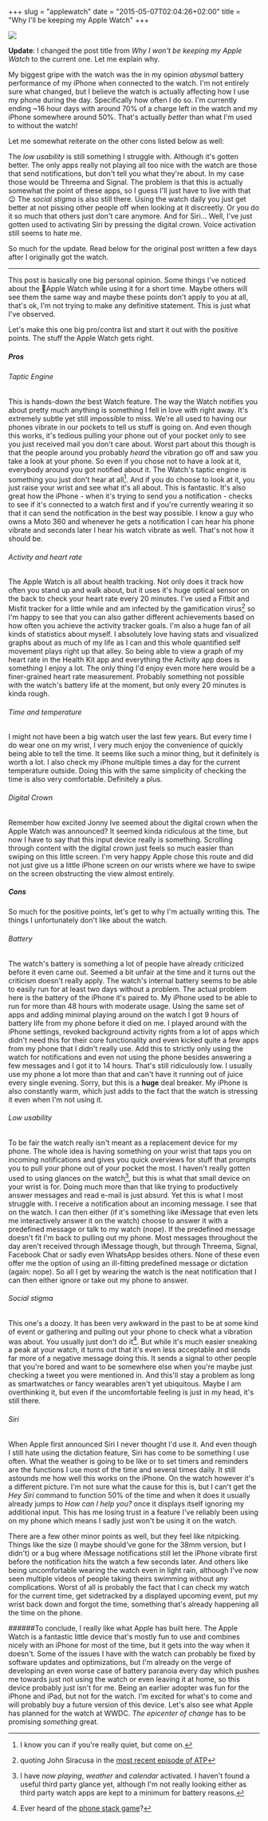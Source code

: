 +++
slug = "applewatch"
date = "2015-05-07T02:04:26+02:00"
title = "Why I'll be keeping my Apple Watch"
+++

![](/img/applewatch.jpg)

**Update**:
I changed the post title from *Why I won't be keeping my Apple Watch* to the current one. Let me explain why.

My biggest gripe with the watch was the in my opinion *abysmal* battery performance of my iPhone when connected to the watch. I'm not entirely sure what changed, but I believe the watch is actually affecting how I use my phone during the day. Specifically how often I do so. I'm currently ending ~16 hour days with around 70% of a charge left in the watch and my iPhone somewhere around 50%. That's actually *better* than what I'm used to without the watch!

Let me somewhat reiterate on the other cons listed below as well:

The *low usability* is still something I struggle with. Although it's gotten better. The only apps really not playing all too nice with the watch are those that send notifications, but don't tell you what they're about. In my case those would be Threema and Signal. The problem is that this is actually somewhat the point of these apps, so I guess I'll just have to live with that 😉
The *social stigma* is also still there. Using the watch daily you just get better at not pissing other people off when looking at it discreetly. Or you do it so much that others just don't care anymore.
And for Siri... Well, I've just gotten used to activating Siri by pressing the digital crown. Voice activation still seems to hate me.

So much for the update. Read below for the original post written a few days after I originally got the watch.

---

This post is basically one big personal opinion. Some things I've noticed about the Apple Watch while using it for a short time. Maybe others will see them the same way and maybe these points don't apply to you at all, that's ok, I'm not trying to make any definitive statement. This is just what I've observed.

Let's make this one big pro/contra list and start it out with the positive points. The stuff the Apple Watch gets right.

##### Pros

###### Taptic Engine
This is hands-down *the* best Watch feature. The way the Watch notifies you about pretty much anything is something I fell in love with right away. It's extremely subtle yet still impossible to miss.
We're all used to having our phones vibrate in our pockets to tell us stuff is going on. And even though this works, it's tedious pulling your phone out of your pocket only to see you just received mail you don't care about. Worst part about this though is that the people around you probably *heard* the vibration go off and saw you take a look at your phone. So even if you chose not to have a look at it, everybody around you got notified about it.
The Watch's taptic engine is something you just don't hear at all[^1]. And if you do choose to look at it, you just raise your wrist and see what it's all about. This is fantastic.
It's also great how the iPhone - when it's trying to send you a notification - checks to see if it's connected to a watch first and if you're currently wearing it so that it can send the notification in the best way possible. I know a guy who owns a Moto 360 and whenever he gets a notification I can hear his phone vibrate and seconds later I hear his watch vibrate as well. That's not how it should be.

###### Activity and heart rate
The Apple Watch is all about health tracking. Not only does it track how often you stand up and walk about, but it uses it's huge optical sensor on the back to check your heart rate every 20 minutes. I've used a Fitbit and Misfit tracker for a little while and am infected by the gamification virus[^2] so I'm happy to see that you can also gather different achievements based on how often you achieve the activity tracker goals.
I'm also a huge fan of all kinds of statistics about myself. I absolutely love having stats and visualized graphs about as much of my life as I can and this whole quantified self movement plays right up that alley. So being able to view a graph of my heart rate in the Health Kit app and everything the Activity app does is something I enjoy a lot. The only thing I'd enjoy even more here would be a finer-grained heart rate measurement. Probably something not possible with the watch's battery life at the moment, but only every 20 minutes is kinda rough.

###### Time and temperature
I might not have been a big watch user the last few years. But every time I do wear one on my wrist, I very much enjoy the convenience of quickly being able to tell the time. It seems like such a minor thing, but it definitely is worth a lot. I also check my iPhone multiple times a day for the current temperature outside. Doing this with the same simplicity of checking the time is also very comfortable. Definitely a plus.

###### Digital Crown
Remember how excited Jonny Ive seemed about the digital crown when the Apple Watch was announced? It seemed kinda ridiculous at the time, but now I have to say that this input device really is something. Scrolling through content with the digital crown just feels so much easier than swiping on this little screen. I'm very happy Apple chose this route and did not just give us a little iPhone screen on our wrists where we have to swipe on the screen obstructing the view almost entirely.


##### Cons
So much for the positive points, let's get to why I'm actually writing this. The things I unfortunately don't like about the watch.

###### Battery
The watch's battery is something a lot of people have already criticized before it even came out. Seemed a bit unfair at the time and it turns out the criticism doesn't really apply. The watch's internal battery seems to be able to easily run for at least two days without a problem. The actual problem here is the battery of the iPhone it's paired to. My iPhone used to be able to run for more than 48 hours with moderate usage. Using the same set of apps and adding minimal playing around on the watch I got 9 hours of battery life from my phone before it died on me. I played around with the iPhone settings, revoked background activity rights from a lot of apps which didn't need this for their core functionality and even kicked quite a few apps from my phone that I didn't really use. Add this to strictly only using the watch for notifications and even not using the phone besides answering a few messages and I got it to 14 hours. That's still ridiculously low. I usually use my phone a lot more than that and can't have it running out of juice every single evening. Sorry, but this is a **huge** deal breaker.
My iPhone is also constantly warm, which just adds to the fact that the watch is stressing it even when I'm not using it.


###### Low usability
To be fair the watch really isn't meant as a replacement device for my phone. The whole idea is having something on your wrist that taps you on incoming notifications and gives you quick overviews for stuff that prompts you to pull your phone out of your pocket the most. I haven't really gotten used to using glances on the watch[^3], but this is what that small device on your wrist is for. Doing much more than that like trying to productively answer messages and read e-mail is just absurd.
Yet this is what I most struggle with. I receive a notification about an incoming message. I see that on the watch. I can then either (if it's something like iMessage that even lets me interactively answer it on the watch) choose to answer it with a predefined message or talk to my watch (nope). If the predefined message doesn't fit I'm back to pulling out my phone. Most messages throughout the day aren't received through iMessage though, but through Threema, Signal, Facebook Chat or sadly even WhatsApp besides others. None of these even offer me the option of using an ill-fitting predefined message or dictation (again: nope). So all I get by wearing the watch is the neat notification that I can then either ignore or take out my phone to answer.

###### Social stigma
This one's a doozy. It has been very awkward in the past to be at some kind of event or gathering and pulling out your phone to check what a vibration was about. You usually just don't do it[^4]. But while it's much easier sneaking a peak at your watch, it turns out that it's even less acceptable and sends far more of a negative message doing this. It sends a signal to other people that you're bored and want to be somewhere else when you're maybe just checking a tweet you were mentioned in. And this'll stay a problem as long as smartwatches or fancy wearables aren't yet ubiquitous.
Maybe I am overthinking it, but even if the uncomfortable feeling is just in my head, it's still there.

###### Siri
When Apple first announced Siri I never thought I'd use it. And even though I still hate using the dictation feature, Siri has come to be something I use often. What the weather is going to be like or to set timers and reminders are the functions I use most of the time and several times daily. It still astounds me how well this works on the iPhone.
On the watch however it's a different picture. I'm not sure what the cause for this is, but I can't get the *Hey Siri* command to function 50% of the time and when it does it usually already jumps to *How can I help you?* once it displays itself ignoring my additional input. This has me losing trust in a feature I've reliably been using on my phone which means I sadly just won't be using it on the watch.

There are a few other minor points as well, but they feel like nitpicking. Things like the size (I maybe should've gone for the 38mm version, but I didn't) or a bug where iMessage notifications still let the iPhone vibrate first before the notification hits the watch a few seconds later. And others like being uncomfortable wearing the watch even in light rain, although I've now seen multiple videos of people taking theirs swimming without any complications. Worst of all is probably the fact that I can check my watch for the current time, get sidetracked by a displayed upcoming event, put my wrist back down and forgot the time, something that's already happening all the time on the phone.


######To conclude,
I really like what Apple has built here. The Apple Watch is a fantastic little device that's mostly fun to use and combines nicely with an iPhone for most of the time, but it gets into the way when it doesn't. Some of the issues I have with the watch can probably be fixed by software updates and optimizations, but I'm already on the verge of developing an even worse case of battery paranoia every day which pushes me towards just not using the watch or even leaving it at home, so this device probably just isn't for me. Being an earlier adopter was fun for the iPhone and iPad, but not for the watch. I'm excited for what's to come and will probably buy a future version of this device. Let's also see what Apple has planned for the watch at WWDC. *The epicenter of change* has to be promising *something* great.

[^1]: I know you can if you're really quiet, but come on.
[^2]: quoting John Siracusa in the [most recent episode of ATP](http://atp.fm/episodes/117)
[^3]: I have *now playing*, *weather* and *calendar* activated. I haven't found a useful third party glance yet, although I'm not really looking either as third party watch apps are kept to a minimum for battery reasons.
[^4]: Ever heard of the [phone stack game](http://www.digitaltrends.com/mobile/phone-stack-restaurant-game-prevents-meal-time-interruptions-and-could-cost-you-a-lot-of-money/)?
